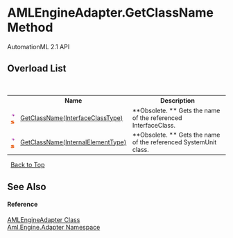 # AMLEngineAdapter.GetClassName Method 
AutomationML 2.1 API 


## Overload List
&nbsp;<table><tr><th></th><th>Name</th><th>Description</th></tr><tr><td>![Public method](media/pubmethod.gif "Public method")![Static member](media/static.gif "Static member")</td><td><a href="M_Aml_Engine_Adapter_AMLEngineAdapter_GetClassName">GetClassName(InterfaceClassType)</a></td><td> **Obsolete. **
Gets the name of the referenced InterfaceClass.</td></tr><tr><td>![Public method](media/pubmethod.gif "Public method")![Static member](media/static.gif "Static member")</td><td><a href="M_Aml_Engine_Adapter_AMLEngineAdapter_GetClassName_1">GetClassName(InternalElementType)</a></td><td> **Obsolete. **
Gets the name of the referenced SystemUnit class.</td></tr></table>&nbsp;
<a href="#amlengineadapter.getclassname-method">Back to Top</a>

## See Also


#### Reference
<a href="T_Aml_Engine_Adapter_AMLEngineAdapter">AMLEngineAdapter Class</a><br /><a href="N_Aml_Engine_Adapter">Aml.Engine.Adapter Namespace</a><br />